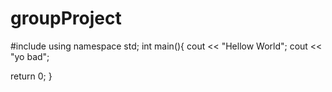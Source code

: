 # groupProject
#include <iostream>
  using namespace std;
  int main(){
  cout << "Hellow World";
  cout << "yo bad";
  
  return 0;
  }
